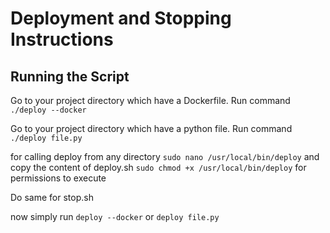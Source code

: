 # Deployment and Stopping Instructions

## Running the Script

Go to your project directory which have a Dockerfile. 
Run command `./deploy --docker`

<!-- ## Stopping the Sript

Go to your projecct directory which have a Dockerfile. 
Run command `stop` -->

Go to your project directory which have a python file. 
Run command `./deploy file.py`


for calling deploy from any directory
`sudo nano /usr/local/bin/deploy`  and copy the content of deploy.sh
`sudo chmod +x /usr/local/bin/deploy` for permissions to execute

Do same for stop.sh

now simply run `deploy --docker` or `deploy file.py`
